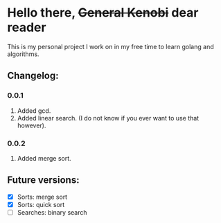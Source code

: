 # Hello there, ~~General Kenobi~~ dear reader
This is my personal project I work on in my free time
to learn golang and algorithms.

## Changelog:
### 0.0.1
1. Added gcd.
2. Added linear search. (I do not know if you ever want to use that however).
### 0.0.2
1. Added merge sort.

## Future versions:
- [x] Sorts: merge sort
- [x] Sorts: quick sort
- [ ] Searches: binary search
